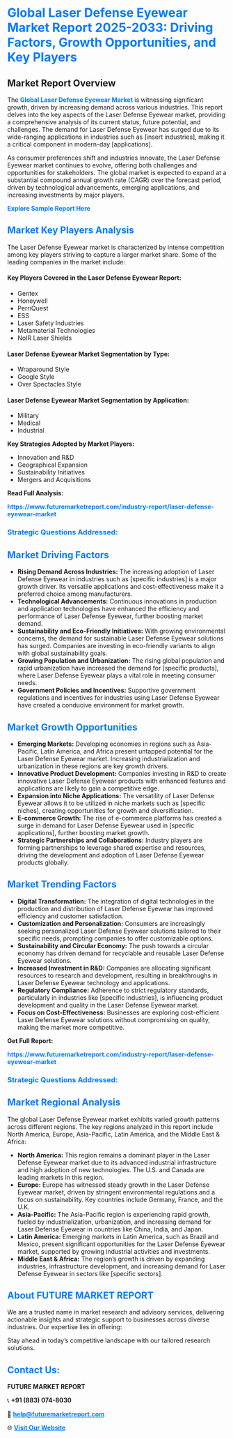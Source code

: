 <h1 style="color: #007BFF;">Global Laser Defense Eyewear Market Report 2025-2033: Driving Factors, Growth Opportunities, and Key Players</h1>

<section id="overview">
<h2>Market Report Overview</h2>
<p>The <a href="https://www.futuremarketreport.com/industry-report/laser-defense-eyewear-market" style="color: #007BFF; text-decoration: none;"><strong>Global Laser Defense Eyewear Market</strong></a> is witnessing significant growth, driven by increasing demand across various industries. This report delves into the key aspects of the Laser Defense Eyewear market, providing a comprehensive analysis of its current status, future potential, and challenges. The demand for Laser Defense Eyewear has surged due to its wide-ranging applications in industries such as [insert industries], making it a critical component in modern-day [applications].</p>
<p>As consumer preferences shift and industries innovate, the Laser Defense Eyewear market continues to evolve, offering both challenges and opportunities for stakeholders. The global market is expected to expand at a substantial compound annual growth rate (CAGR) over the forecast period, driven by technological advancements, emerging applications, and increasing investments by major players.</p>
</section>

<section id="overview">
<p><a href="https://www.futuremarketreport.com/request-sample/reportId=63521" style="color: #007BFF; text-decoration: none;"><strong>Explore Sample Report Here</strong></a></p>
</section>

<section id="key-players">
<h2 style="color: #007BFF;">Market Key Players Analysis</h2>
<p>The Laser Defense Eyewear market is characterized by intense competition among key players striving to capture a larger market share. Some of the leading companies in the market include:</p>
<h4>Key Players Covered in the Laser Defense Eyewear Report:</h4>
<ul><li>Gentex</li><li>Honeywell</li><li>PerriQuest</li><li>ESS</li><li>Laser Safety Industries</li><li>Metamaterial Technologies</li><li>NoIR Laser Shields</li></ul>
<h4>Laser Defense Eyewear Market Segmentation by Type:</h4>
<ul><li>Wraparound Style</li><li>Google Style</li><li>Over Spectacles Style</li></ul>

<h4>Laser Defense Eyewear Market Segmentation by Application:</h4>
<ul><li>Military</li><li>Medical</li><li>Industrial</li></ul>
<p><strong>Key Strategies Adopted by Market Players:</strong></p>
<ul>
<li>Innovation and R&D</li>
<li>Geographical Expansion</li>
<li>Sustainability Initiatives</li>
<li>Mergers and Acquisitions</li>
</ul>
</section>

<section>
<p><strong>Read Full Analysis: </strong></p><a href="https://www.futuremarketreport.com/industry-report/laser-defense-eyewear-market" style="color: #007BFF; text-decoration: none;"><strong>https://www.futuremarketreport.com/industry-report/laser-defense-eyewear-market</strong></a>
<h3 style="color: #007BFF;">Strategic Questions Addressed:</h3>
</section>

<section id="driving-factors">
<h2 style="color: #007BFF;">Market Driving Factors</h2>
<ul>
<li><strong>Rising Demand Across Industries:</strong> The increasing adoption of Laser Defense Eyewear in industries such as [specific industries] is a major growth driver. Its versatile applications and cost-effectiveness make it a preferred choice among manufacturers.</li>
<li><strong>Technological Advancements:</strong> Continuous innovations in production and application technologies have enhanced the efficiency and performance of Laser Defense Eyewear, further boosting market demand.</li>
<li><strong>Sustainability and Eco-Friendly Initiatives:</strong> With growing environmental concerns, the demand for sustainable Laser Defense Eyewear solutions has surged. Companies are investing in eco-friendly variants to align with global sustainability goals.</li>
<li><strong>Growing Population and Urbanization:</strong> The rising global population and rapid urbanization have increased the demand for [specific products], where Laser Defense Eyewear plays a vital role in meeting consumer needs.</li>
<li><strong>Government Policies and Incentives:</strong> Supportive government regulations and incentives for industries using Laser Defense Eyewear have created a conducive environment for market growth.</li>
</ul>
</section>

<section id="growth-opportunities">
<h2 style="color: #007BFF;">Market Growth Opportunities</h2>
<ul>
<li><strong>Emerging Markets:</strong> Developing economies in regions such as Asia-Pacific, Latin America, and Africa present untapped potential for the Laser Defense Eyewear market. Increasing industrialization and urbanization in these regions are key growth drivers.</li>
<li><strong>Innovative Product Development:</strong> Companies investing in R&D to create innovative Laser Defense Eyewear products with enhanced features and applications are likely to gain a competitive edge.</li>
<li><strong>Expansion into Niche Applications:</strong> The versatility of Laser Defense Eyewear allows it to be utilized in niche markets such as [specific niches], creating opportunities for growth and diversification.</li>
<li><strong>E-commerce Growth:</strong> The rise of e-commerce platforms has created a surge in demand for Laser Defense Eyewear used in [specific applications], further boosting market growth.</li>
<li><strong>Strategic Partnerships and Collaborations:</strong> Industry players are forming partnerships to leverage shared expertise and resources, driving the development and adoption of Laser Defense Eyewear products globally.</li>
</ul>
</section>

<section id="trending-factors">
<h2 style="color: #007BFF;">Market Trending Factors</h2>
<ul>
<li><strong>Digital Transformation:</strong> The integration of digital technologies in the production and distribution of Laser Defense Eyewear has improved efficiency and customer satisfaction.</li>
<li><strong>Customization and Personalization:</strong> Consumers are increasingly seeking personalized Laser Defense Eyewear solutions tailored to their specific needs, prompting companies to offer customizable options.</li>
<li><strong>Sustainability and Circular Economy:</strong> The push towards a circular economy has driven demand for recyclable and reusable Laser Defense Eyewear solutions.</li>
<li><strong>Increased Investment in R&D:</strong> Companies are allocating significant resources to research and development, resulting in breakthroughs in Laser Defense Eyewear technology and applications.</li>
<li><strong>Regulatory Compliance:</strong> Adherence to strict regulatory standards, particularly in industries like [specific industries], is influencing product development and quality in the Laser Defense Eyewear market.</li>
<li><strong>Focus on Cost-Effectiveness:</strong> Businesses are exploring cost-efficient Laser Defense Eyewear solutions without compromising on quality, making the market more competitive.</li>
</ul>
</section>

<section>
<p><strong>Get Full Report: </strong></p><a href="https://www.futuremarketreport.com/industry-report/laser-defense-eyewear-market" style="color: #007BFF; text-decoration: none;"><strong>https://www.futuremarketreport.com/industry-report/laser-defense-eyewear-market</strong></a>
<h3 style="color: #007BFF;">Strategic Questions Addressed:</h3>
</section>


<section id="regional-analysis">
<h2 style="color: #007BFF;">Market Regional Analysis</h2>
<p>The global Laser Defense Eyewear market exhibits varied growth patterns across different regions. The key regions analyzed in this report include North America, Europe, Asia-Pacific, Latin America, and the Middle East & Africa:</p>
<ul>
<li><strong>North America:</strong> This region remains a dominant player in the Laser Defense Eyewear market due to its advanced industrial infrastructure and high adoption of new technologies. The U.S. and Canada are leading markets in this region.</li>
<li><strong>Europe:</strong> Europe has witnessed steady growth in the Laser Defense Eyewear market, driven by stringent environmental regulations and a focus on sustainability. Key countries include Germany, France, and the U.K.</li>
<li><strong>Asia-Pacific:</strong> The Asia-Pacific region is experiencing rapid growth, fueled by industrialization, urbanization, and increasing demand for Laser Defense Eyewear in countries like China, India, and Japan.</li>
<li><strong>Latin America:</strong> Emerging markets in Latin America, such as Brazil and Mexico, present significant opportunities for the Laser Defense Eyewear market, supported by growing industrial activities and investments.</li>
<li><strong>Middle East & Africa:</strong> The region’s growth is driven by expanding industries, infrastructure development, and increasing demand for Laser Defense Eyewear in sectors like [specific sectors].</li>
</ul>
</section>

<footer>
<h2 style="color: #007BFF;">About FUTURE MARKET REPORT</h2>
<p>We are a trusted name in market research and advisory services, delivering actionable insights and strategic support to businesses across diverse industries. Our expertise lies in offering:</p>

<p>Stay ahead in today’s competitive landscape with our tailored research solutions.</p>

<h2 style="color: #007BFF;">Contact Us:</h2>
<p><strong>FUTURE MARKET REPORT</strong></p>
<p>📞 <strong>+91 (883) 074-8030</strong></p>
<p>📧 <strong><a href="mailto:help@futuremarketreport.com" style="color: #007BFF;">help@futuremarketreport.com</a></strong></p>
<p>🌐 <strong><a href="https://www.futuremarketreport.com/" style="color: #007BFF;">Visit Our Website</a></strong></p>
</footer>